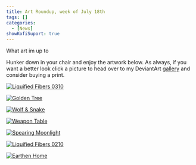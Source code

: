 ```yaml
---
title: Art Roundup, week of July 18th
tags: []
categories:
  - [News]
showKofiSuport: true
---
```

What art im up to<!-- more -->

Hunker down in your chair and enjoy the artwork below. As always, if you want a better look click a picture to head over to my DeviantArt [gallery](https://www.deviantart.com/stevenmeehan/gallery/all) and consider buying a print.

<div class="center">

[![Liquified Fibers 0310](IMAGE-LINK "Liquified Fibers 0310")](PAGE-URL)

</div>

<div class="center">

[![Golden Tree](IMAGE-LINK "Golden Tree")](PAGE-URL)

</div>

<div class="center">

[![Wolf & Snake](IMAGE-LINK "Wolf & Snake")](PAGE-URL)

</div>

<div class="center">

[![Weapon Table](IMAGE-LINK "Weapon Table")](PAGE-URL)

</div>

<div class="center">

[![Spearing Moonlight](IMAGE-LINK "Spearing Moonlight")](PAGE-URL)

</div>

<div class="center">

[![Liquified Fibers 0210](IMAGE-LINK "Liquified Fibers 0210")](PAGE-URL)

</div>

<div class="center">

[![Earthen Home](IMAGE-LINK "Earthen Home")](PAGE-URL)

</div>